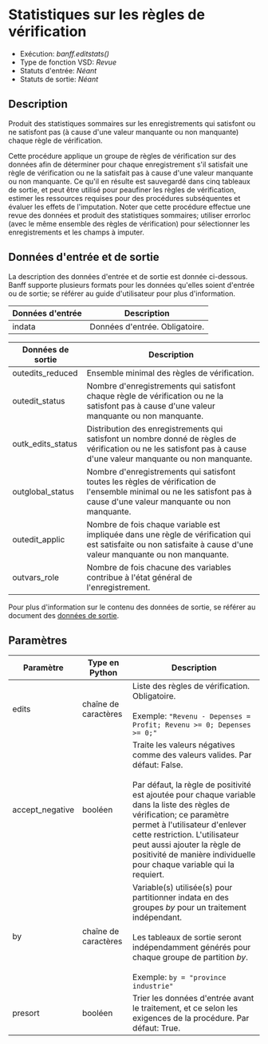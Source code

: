 # Statistiques sur les règles de vérification

* Exécution: *banff.editstats()*
* Type de fonction VSD: *Revue*
* Statuts d'entrée: *Néant*
* Statuts de sortie: *Néant*

## Description

Produit des statistiques sommaires sur les enregistrements qui satisfont ou ne satisfont pas (à cause d'une valeur manquante ou non manquante) chaque règle de vérification.  

Cette procédure applique un groupe de règles de vérification sur des données afin de déterminer pour chaque enregistrement s'il satisfait une règle de vérification ou ne la satisfait pas à cause d'une valeur manquante ou non manquante. Ce qu'il en résulte est sauvegardé dans cinq tableaux de sortie, et peut être utilisé pour peaufiner les règles de vérification, estimer les ressources requises pour des procédures subséquentes et évaluer les effets de l'imputation. Noter que cette procédure effectue une revue des données et produit des statistiques sommaires; utiliser errorloc (avec le même ensemble des règles de vérification) pour sélectionner les enregistrements et les champs à imputer.

## Données d'entrée et de sortie

La description des données d'entrée et de sortie est donnée ci-dessous. Banff supporte plusieurs formats pour les données qu'elles soient d'entrée ou de sortie; se référer au guide d'utilisateur pour plus d'information. 

| Données d'entrée  | Description |
| --------------- | ----------- |
| indata          | Données d'entrée. Obligatoire. |

| Données de sortie | Description |
| ------------------| ----------------------------------------------------- |
| outedits_reduced  | Ensemble minimal des règles de vérification.          |
| outedit_status    | Nombre d'enregistrements qui satisfont chaque règle de vérification ou ne la satisfont pas à cause d'une valeur manquante ou non manquante.           |
| outk_edits_status | Distribution des enregistrements qui satisfont un nombre donné de règles de vérification ou ne les satisfont pas à cause d'une valeur manquante ou non manquante.    |
| outglobal_status  | Nombre d'enregistrements qui satisfont toutes les règles de vérification de l'ensemble minimal ou ne les satisfont pas à cause d'une valeur manquante ou non manquante.    |
| outedit_applic    | Nombre de fois chaque variable est impliquée dans une règle de vérification qui est satisfaite ou non satisfaite à cause d'une valeur manquante ou non manquante. |
| outvars_role      | Nombre de fois chacune des variables contribue à l'état général de l'enregistrement. |

Pour plus d'information sur le contenu des données de sortie, se référer au document des [données de sortie](/docs/FR/output_tables.md).

## Paramètres

| Paramètre       | Type en Python       | Description                 | 
| ----------------| -------------------  | --------------------------- |
| edits               | chaîne de caractères | Liste des règles de vérification. Obligatoire.<br><br> Exemple: `"Revenu - Depenses = Profit; Revenu >= 0; Depenses >= 0;"` |
| accept_negative | booléen              | Traite les valeurs négatives comme des valeurs valides. Par défaut: False. <br><br> Par défaut, la règle de positivité est ajoutée pour chaque variable dans la liste des règles de vérification; ce paramètre permet à l'utilisateur d'enlever cette restriction. L'utilisateur peut aussi ajouter la règle de positivité de manière individuelle pour chaque variable qui la requiert. |
| by              | chaîne de caractères | Variable(s) utilisée(s) pour partitionner indata en des groupes *by* pour un traitement indépendant. <br><br> Les tableaux de sortie seront indépendamment générés pour chaque groupe de partition *by*. <br><br> Exemple: `by = "province industrie"` |
| presort         | booléen              |  Trier les données d'entrée avant le traitement, et ce selon les exigences de la procédure. Par défaut: True. |